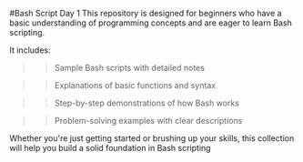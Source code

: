 #Bash Script Day 1
This repository is designed for beginners who have a basic understanding of programming concepts and are eager to learn Bash scripting.

It includes:

>> Sample Bash scripts with detailed notes

>> Explanations of basic functions and syntax

>> Step-by-step demonstrations of how Bash works

>> Problem-solving examples with clear descriptions

Whether you're just getting started or brushing up your skills, this collection will help you build a solid foundation in Bash scripting
